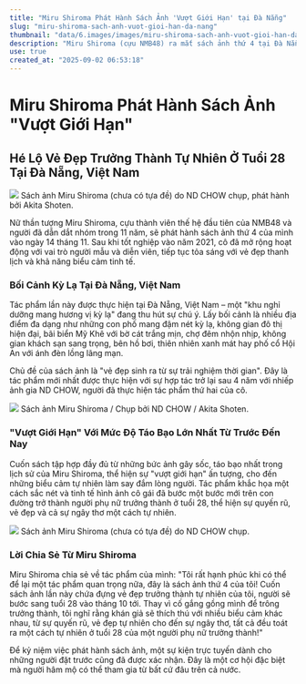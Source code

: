 ```yaml
---
title: "Miru Shiroma Phát Hành Sách Ảnh 'Vượt Giới Hạn' tại Đà Nẵng"
slug: "miru-shiroma-sach-anh-vuot-gioi-han-da-nang"
thumbnail: "data/6.images/images/miru-shiroma-sach-anh-vuot-gioi-han-da-nang.webp"
description: "Miru Shiroma (cựu NMB48) ra mắt sách ảnh thứ 4 tại Đà Nẵng, Việt Nam. Cuốn sách ghi lại vẻ đẹp trưởng thành tự nhiên ở tuổi 28 với mức độ táo bạo lớn nhất từ trước đến nay."
use: true
created_at: "2025-09-02 06:53:18"
---
```


# Miru Shiroma Phát Hành Sách Ảnh "Vượt Giới Hạn"

## Hé Lộ Vẻ Đẹp Trưởng Thành Tự Nhiên Ở Tuổi 28 Tại Đà Nẵng, Việt Nam

![](/images/20250901-00000462-devi-000-1-view.webp)
Sách ảnh Miru Shiroma (chưa có tựa đề) do ND CHOW chụp, phát hành bởi Akita Shoten.

Nữ thần tượng Miru Shiroma, cựu thành viên thế hệ đầu tiên của NMB48 và người đã dẫn dắt nhóm trong 11 năm, sẽ phát hành sách ảnh thứ 4 của mình vào ngày 14 tháng 11. Sau khi tốt nghiệp vào năm 2021, cô đã mở rộng hoạt động với vai trò người mẫu và diễn viên, tiếp tục tỏa sáng với vẻ đẹp thanh lịch và khả năng biểu cảm tinh tế.

### Bối Cảnh Kỳ Lạ Tại Đà Nẵng, Việt Nam

Tác phẩm lần này được thực hiện tại Đà Nẵng, Việt Nam – một "khu nghỉ dưỡng mang hương vị kỳ lạ" đang thu hút sự chú ý. Lấy bối cảnh là nhiều địa điểm đa dạng như những con phố mang đậm nét kỳ lạ, không gian đô thị hiện đại, bãi biển Mỹ Khê với bờ cát trắng mịn, chợ đêm nhộn nhịp, không gian khách sạn sang trọng, bên hồ bơi, thiên nhiên xanh mát hay phố cổ Hội An với ánh đèn lồng lãng mạn.

Chủ đề của sách ảnh là "vẻ đẹp sinh ra từ sự trải nghiệm thời gian". Đây là tác phẩm mới nhất được thực hiện với sự hợp tác trở lại sau 4 năm với nhiếp ảnh gia ND CHOW, người đã thực hiện tác phẩm thứ hai của cô.

![](/images/20250901-04636549-mdpr-000-2-view.webp)
Sách ảnh Miru Shiroma / Chụp bởi ND CHOW / Akita Shoten.

### "Vượt Giới Hạn" Với Mức Độ Táo Bạo Lớn Nhất Từ Trước Đến Nay

Cuốn sách tập hợp đầy đủ từ những bức ảnh gây sốc, táo bạo nhất trong lịch sử của Miru Shiroma, thể hiện sự "vượt giới hạn" ấn tượng, cho đến những biểu cảm tự nhiên làm say đắm lòng người. Tác phẩm khắc họa một cách sắc nét và tinh tế hình ảnh cô gái đã bước một bước mới trên con đường trở thành người phụ nữ trưởng thành ở tuổi 28, thể hiện sự quyến rũ, vẻ đẹp và cả sự ngây thơ một cách tự nhiên.

![](/images/20250901-00000385-oric-000-9-view.webp)
Sách ảnh Miru Shiroma (chưa có tựa đề) do ND CHOW chụp.

### Lời Chia Sẻ Từ Miru Shiroma

Miru Shiroma chia sẻ về tác phẩm của mình:
"Tôi rất hạnh phúc khi có thể để lại một tác phẩm quan trọng nữa, đây là sách ảnh thứ 4 của tôi! Cuốn sách ảnh lần này chứa đựng vẻ đẹp trưởng thành tự nhiên của tôi, người sẽ bước sang tuổi 28 vào tháng 10 tới. Thay vì cố gắng gồng mình để trông trưởng thành, tôi nghĩ rằng khán giả sẽ thích thú với nhiều biểu cảm khác nhau, từ sự quyến rũ, vẻ đẹp tự nhiên cho đến sự ngây thơ, tất cả đều toát ra một cách tự nhiên ở tuổi 28 của một người phụ nữ trưởng thành!"

Để kỷ niệm việc phát hành sách ảnh, một sự kiện trực tuyến dành cho những người đặt trước cũng đã được xác nhận. Đây là một cơ hội đặc biệt mà người hâm mộ có thể tham gia từ bất cứ đâu trên cả nước.